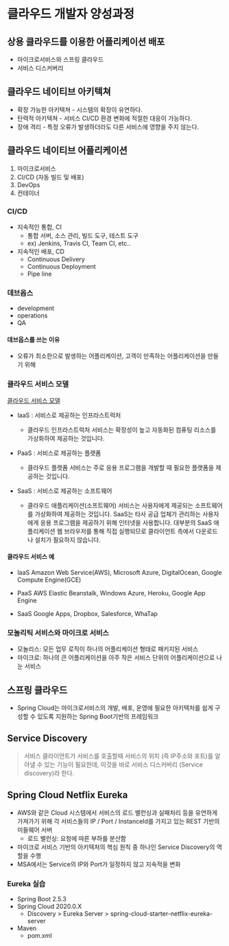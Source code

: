 # 클라우드 개발자 양성과정

## 상용 클라우드를 이용한 어플리케이션 배포
* 마이크로서비스와 스프링 클라우드
* 서비스 디스커버리

## 클라우드 네이티브 아키텍쳐
* 확장 가능한 아키텍쳐 - 시스템의 확장이 유연하다.
* 탄력적 아키텍쳐 - 서비스 CI/CD 환경 변화에 적절한 대응이 가능하다.
* 장애 격리 - 특정 오류가 발생하더라도 다른 서비스에 영향을 주지 않는다.

## 클라우드 네이티브 어플리케이션
1. 마이크로서비스
2. CI/CD (자동 빌드 및 배포)
3. DevOps
4. 컨테이너

### CI/CD
* 지속적인 통합, CI
    - 통합 서버, 소스 관리, 빌드 도구, 테스트 도구
    - ex) Jenkins, Travis CI, Team CI, etc..
* 지속적인 배포, CD
    - Continuous Delivery
    - Continuous Deployment
    - Pipe line

### 데브옵스
* development
* operations
* QA

#### 데브옵스를 쓰는 이유
* 오류가 최소한으로 발생하는 어플리케이션, 고객이 만족하는 어플리케이션을 만들기 위해

### 클라우드 서비스 모델
[클라우드 서비스 모델](https://www.whatap.io/ko/blog/9/img/iaas_paas_saas3.webp)
* IaaS : 서비스로 제공하는 인프라스트럭처
    - 클라우드 인프라스트럭처 서비스는 확장성이 높고 자동화된 컴퓨팅 리소스를 가상화하여 제공하는 것입니다.

* PaaS : 서비스로 제공하는 플랫폼
    - 클라우드 플랫폼 서비스는 주로 응용 프로그램을 개발할 때 필요한 플랫폼을 제공하는 것입니다.

* SaaS : 서비스로 제공하는 소프트웨어
    - 클라우드 애플리케이션(소프트웨어) 서비스는 사용자에게 제공되는 소프트웨어를 가상화하여 제공하는 것입니다. SaaS는 타사 공급 업체가 관리하는 사용자에게 응용 프로그램을 제공하기 위해 인터넷을 사용합니다. 대부분의 SaaS 애플리케이션 웹 브라우저를 통해 직접 실행되므로 클라이언트 측에서 다운로드나 설치가 필요하지 않습니다.

#### 클라우드 서비스 예
* IaaS
Amazon Web Service(AWS), Microsoft Azure, DigitalOcean, Google Compute Engine(GCE)

* PaaS
AWS Elastic Beanstalk, Windows Azure, Heroku, Google App Engine

* SaaS
Google Apps, Dropbox, Salesforce, WhaTap

### 모놀리틱 서비스와 마이크로 서비스
* 모놀리스: 모든 업무 로직이 하나의 어플리케이션 형태로 패키지된 서비스
* 마이크로: 하나의 큰 어플리케이션을 아주 작은 서비스 단위의 어플리케이션으로 나눈 서비스

## 스프링 클라우드
* Spring Cloud는 마이크로서비스의 개발, 배포, 운영에 필요한 아키텍처를 쉽게 구성할 수 있도록 지원하는 Spring Boot기반의 프레임워크

## Service Discovery
> 서비스 클라이언트가 서비스를 호출할때 서비스의 위치 (즉 IP주소와 포트)를 알아낼 수 있는 기능이 필요한데, 이것을 바로 서비스 디스커버리 (Service discovery)라 한다.

## Spring Cloud Netflix Eureka
* AWS와 같은 Cloud 시스템에서 서비스의 로드 밸런싱과 실패처리 등을 유연하게 가져가기 위해 각 서비스들의 IP / Port / InstanceId를 가지고 있는 REST 기반의 미들웨어 서버
    - 로드 밸런싱: 요청에 따른 부하를 분산함
* 마이크로 서비스 기반의 아키텍처의 핵심 원칙 중 하나인 Service Discovery의 역할을 수행
* MSA에서는 Service의 IP와 Port가 일정하지 않고 지속적을 변화

### Eureka 실습
* Spring Boot 2.5.3
* Spring Cloud 2020.0.X
    - Discovery > Eureka Server > spring-cloud-starter-netflix-eureka-server
* Maven
    - pom.xml